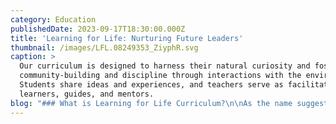 ```yaml
---
category: Education
publishedDate: 2023-09-17T18:30:00.000Z
title: 'Learning for Life: Nurturing Future Leaders'
thumbnail: /images/LFL.08249353_ZiyphR.svg
caption: >
  Our curriculum is designed to harness their natural curiosity and foster
  community-building and discipline through interactions with the environment.
  Students share ideas and experiences, and teachers serve as facilitators,
  learners, guides, and mentors.
blog: "### What is Learning for Life Curriculum?\n\nAs the name suggests\_Learning for Life,\_the methodology adapted at Glentree makes academic learning fun and relevant to real-life situations in age-appropriate and grade-specific material. It is not traditional chalk & Talk. It not only makes the students more confident and capable but also gives them an invaluable understanding of how things work in the real world. The program uses age-appropriate, grade-specific lesson plans.\n\n### LFL is a different instruction tool:\n\n1. LFL focuses on the concept of “Life Long Learning”.\n2. It is student-centered Inquiry-Based Learning and values students as individuals and teachers as facilitators.\n3. Broad, balanced curriculum, with term-wise lesson plans and day-wise schedule for every unit.\n4. The curriculum integrates digital resources and labs (Language labs, Math labs, Science lab kits, Robotics lab).\n5. VARK model lesson plan, that is suitable for all types of learners.\n6. Field trips, culmination days, celebrations, and special events are an integral part of the curriculum and are incorporated in the same.\n\n### LFL follows Inquiry-based instructional framework:\n\n* Probing: To ask questions and establish guided thinking\n* Perceiving: To become conscious of the concept and focus on understanding it\n* Problem solving: Involving in hand-on-activities to deeply look at the concept, analyse it and explain it\n* Perusing: To examine the concept and extending it to real life scenario and applying it\n\n### Adapting LFL in the classroom:\n\nLFL, instructional strategies are interesting for the teachers to adapt in the classrooms. Different teaching strategies are followed in the classroom, not just the lecture method. Collaborative learning, game-based learning, drama-based pedagogies ETC. are integrated as part of classroom teaching, which makes the learning experience very different from rote learning. This way of teaching suits all kinds of learners, whether they are visual, auditory or kinesthetic.\n\nIn the current scenario, nothing is predictable. Online learning is the only key, so that students are engaged while at home. The academic program planned using LFL curriculum framework can be easily followed in virtual classroom. In fact, it has opened up lot of avenues for learning, where many tools have been discovered that can bring about the classroom experience virtually.\n\nIn short, LFL IS\_[COMPREHENSIVE INTEGRATED CURRICULUM](https://web.archive.org/web/20230208032858/https://glentreeacademy.com/curriculum/), where apart from academics, all the practical lessons for life like critical thinking, conflict resolution, problem solving, emotional balance, social skills and most importantly character formation is focused.\n\n– by\_Sowmia Raguraman,\_Principal, Glentree Academy – Sarjapur Road\n"
---
```




